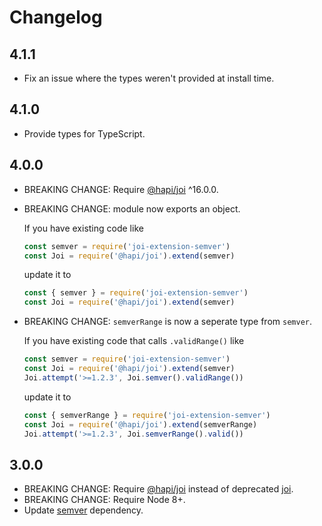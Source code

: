 # Changelog

## 4.1.1

- Fix an issue where the types weren't provided at install time.


## 4.1.0

- Provide types for TypeScript.


## 4.0.0

- BREAKING CHANGE: Require [@hapi/joi][] ^16.0.0.
- BREAKING CHANGE: module now exports an object.

  If you have existing code like

  ```js
  const semver = require('joi-extension-semver')
  const Joi = require('@hapi/joi').extend(semver)
  ```

  update it to

  ```js
  const { semver } = require('joi-extension-semver')
  const Joi = require('@hapi/joi').extend(semver)
  ```

- BREAKING CHANGE: `semverRange` is now a seperate type from `semver`.

  If you have existing code that calls `.validRange()` like

  ```js
  const semver = require('joi-extension-semver')
  const Joi = require('@hapi/joi').extend(semver)
  Joi.attempt('>=1.2.3', Joi.semver().validRange())
  ```

  update it to

  ```js
  const { semverRange } = require('joi-extension-semver')
  const Joi = require('@hapi/joi').extend(semverRange)
  Joi.attempt('>=1.2.3', Joi.semverRange().valid())
  ```

## 3.0.0

- BREAKING CHANGE: Require [@hapi/joi][] instead of deprecated [joi][].
- BREAKING CHANGE: Require Node 8+.
- Update [semver][] dependency.

[@hapi/joi]: https://www.npmjs.com/package/@hapi/joi
[joi]: https://www.npmjs.com/package/joi
[semver]: https://www.npmjs.com/package/semver
